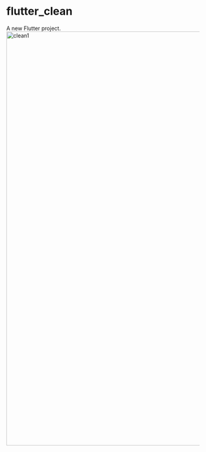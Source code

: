 
# flutter_clean

A new Flutter project.
<img width="1920" height="1080" alt="clean1" src="https://github.com/user-attachments/assets/0f5f46ae-1947-405e-bdd8-3a0508070233" />
